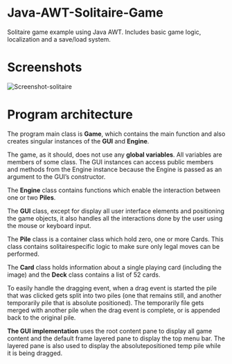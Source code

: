 # Java-AWT-Solitaire-Game
Solitaire game example using Java AWT. Includes basic game logic, localization and a save/load system.

# Screenshots
![Screenshot-solitaire](http://i.imgur.com/P7055e6.png)

# Program architecture

The program main class is **Game**, which contains the main function and also creates singular instances of the **GUI** and **Engine**.

The game, as it should, does not use any **global variables**. All variables are members of some class. The GUI instances can access public members and methods from the Engine instance because the Engine is passed as an argument to the GUI’s constructor.

The **Engine** class contains functions which enable the interaction between one or two **Piles**.

The **GUI** class, except for display all user interface elements and positioning the game objects, it also handles all the interactions done by the user using the mouse or keyboard input.

The **Pile** class is a container class which hold zero, one or more Cards. This class contains solitairespecific logic to make sure only legal moves can be performed.

The **Card** class holds information about a single playing card (including the image) and the **Deck** class contains a list of 52 cards.

To easily handle the dragging event, when a drag event is started the pile that was clicked gets split into two piles (one that remains still, and another temporarily pile that is absolute positioned). The temporarily file gets merged with another pile when the drag event is complete, or is appended back to the original pile.

**The GUI implementation** uses the root content pane to display all game content and the default frame layered pane to display the top menu bar. The layered pane is also used to display the absolutepositioned temp pile while it is being dragged.
